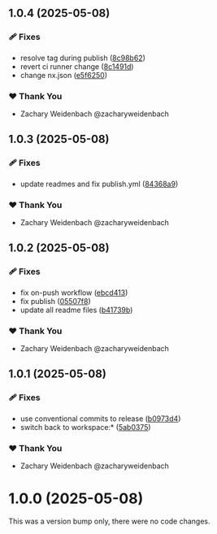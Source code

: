 ## 1.0.4 (2025-05-08)

### 🩹 Fixes

- resolve tag during publish ([8c98b62](https://github.com/dataquail/chimeric/commit/8c98b62))
- revert ci runner change ([8c1491d](https://github.com/dataquail/chimeric/commit/8c1491d))
- change nx.json ([e5f6250](https://github.com/dataquail/chimeric/commit/e5f6250))

### ❤️ Thank You

- Zachary Weidenbach @zacharyweidenbach

## 1.0.3 (2025-05-08)

### 🩹 Fixes

- update readmes and fix publish.yml ([84368a9](https://github.com/dataquail/chimeric/commit/84368a9))

### ❤️ Thank You

- Zachary Weidenbach @zacharyweidenbach

## 1.0.2 (2025-05-08)

### 🩹 Fixes

- fix on-push workflow ([ebcd413](https://github.com/dataquail/chimeric/commit/ebcd413))
- fix publish ([05507f8](https://github.com/dataquail/chimeric/commit/05507f8))
- update all readme files ([b41739b](https://github.com/dataquail/chimeric/commit/b41739b))

### ❤️ Thank You

- Zachary Weidenbach @zacharyweidenbach

## 1.0.1 (2025-05-08)

### 🩹 Fixes

- use conventional commits to release ([b0973d4](https://github.com/dataquail/chimeric/commit/b0973d4))
- switch back to workspace:* ([5ab0375](https://github.com/dataquail/chimeric/commit/5ab0375))

### ❤️ Thank You

- Zachary Weidenbach @zacharyweidenbach

# 1.0.0 (2025-05-08)

This was a version bump only, there were no code changes.